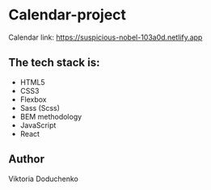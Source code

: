 # Calendar-project

Calendar link:
https://suspicious-nobel-103a0d.netlify.app

<h2>The tech stack is:</h3>

<ul>
<li>HTML5</li>
<li>CSS3</li>
<li>Flexbox</li>
<li>Sass (Scss)</li>
<li>BEM methodology</li>
<li>JavaScript</li>
<li>React</li>
</ul>

<h2>Author</h2>

Viktoria Doduchenko
